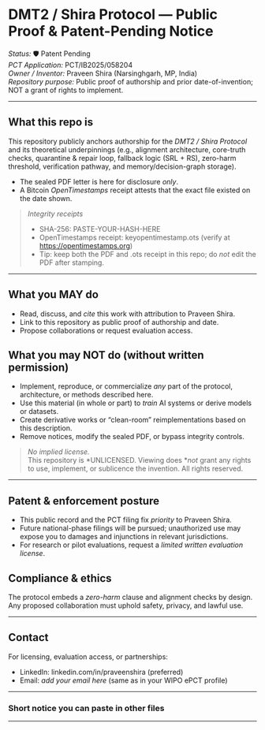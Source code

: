# DMT2 / Shira Protocol — Public Proof & Patent-Pending Notice

*Status:* 🛡 Patent Pending  
*PCT Application:* PCT/IB2025/058204  
*Owner / Inventor:* Praveen Shira (Narsinghgarh, MP, India)  
*Repository purpose:* Public proof of authorship and prior date-of-invention; NOT a grant of rights to implement.

---

## What this repo is
This repository publicly anchors authorship for the *DMT2 / Shira Protocol* and its theoretical underpinnings (e.g., alignment architecture, core-truth checks, quarantine & repair loop, fallback logic (SRL + RS), zero-harm threshold, verification pathway, and memory/decision-graph storage).

- The sealed PDF letter is here for disclosure *only*.  
- A Bitcoin *OpenTimestamps* receipt attests that the exact file existed on the date shown.

> *Integrity receipts*
> - SHA-256: PASTE-YOUR-HASH-HERE
> - OpenTimestamps receipt: keyopentimestamp.ots (verify at https://opentimestamps.org)
> - Tip: keep both the PDF and .ots receipt in this repo; do *not* edit the PDF after stamping.

---
## What you MAY do
- Read, discuss, and *cite* this work with attribution to Praveen Shira.  
- Link to this repository as public proof of authorship and date.  
- Propose collaborations or request evaluation access.

## What you may NOT do (without written permission)
- Implement, reproduce, or commercialize *any* part of the protocol, architecture, or methods described here.  
- Use this material (in whole or part) to *train* AI systems or derive models or datasets.  
- Create derivative works or “clean-room” reimplementations based on this description.  
- Remove notices, modify the sealed PDF, or bypass integrity controls.

> *No implied license.*  
> This repository is *UNLICENSED. Viewing does **not* grant any rights to use, implement, or sublicence the invention. All rights reserved.

---

## Patent & enforcement posture
- This public record and the PCT filing fix *priority* to Praveen Shira.  
- Future national-phase filings will be pursued; unauthorized use may expose you to damages and injunctions in relevant jurisdictions.  
- For research or pilot evaluations, request a *limited written evaluation license*.
## Compliance & ethics
The protocol embeds a *zero-harm* clause and alignment checks by design. Any proposed collaboration must uphold safety, privacy, and lawful use.

---

## Contact
For licensing, evaluation access, or partnerships:
- LinkedIn: linkedin.com/in/praveenshira (preferred)  
- Email: *add your email here* (same as in your WIPO ePCT profile)

---

### Short notice you can paste in other files
---

